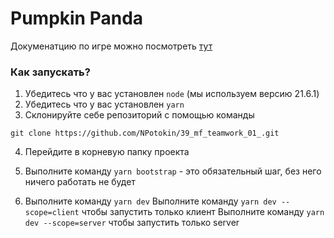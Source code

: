 # Pumpkin Panda

Докуменатцию по игре можно посмотреть [тут](./Game.md)


### Как запускать?

1. Убедитесь что у вас установлен `node` (мы используем версию 21.6.1)
2. Убедитесь что у вас установлен `yarn`
3. Склонируйте себе репозиторий с помощью команды 
```
git clone https://github.com/NPotokin/39_mf_teamwork_01_.git
```
4. Перейдите в корневую папку проекта
5. Выполните команду `yarn bootstrap` - это обязательный шаг, без него ничего работать не будет

6. Выполните команду `yarn dev`
Выполните команду `yarn dev --scope=client` чтобы запустить только клиент
Выполните команду `yarn dev --scope=server` чтобы запустить только server





